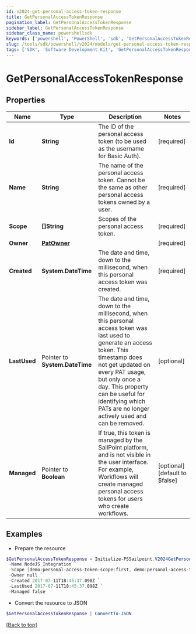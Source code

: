```yaml
---
id: v2024-get-personal-access-token-response
title: GetPersonalAccessTokenResponse
pagination_label: GetPersonalAccessTokenResponse
sidebar_label: GetPersonalAccessTokenResponse
sidebar_class_name: powershellsdk
keywords: ['powershell', 'PowerShell', 'sdk', 'GetPersonalAccessTokenResponse'] 
slug: /tools/sdk/powershell/v2024/models/get-personal-access-token-response
tags: ['SDK', 'Software Development Kit', 'GetPersonalAccessTokenResponse']
---
```



# GetPersonalAccessTokenResponse

## Properties

Name | Type | Description | Notes
------------ | ------------- | ------------- | -------------
**Id** |  **String** | The ID of the personal access token (to be used as the username for Basic Auth). | [required]
**Name** |  **String** | The name of the personal access token. Cannot be the same as other personal access tokens owned by a user. | [required]
**Scope** |  **[]String** | Scopes of the personal  access token. | [required]
**Owner** |  [**PatOwner**](pat-owner) |  | [required]
**Created** |  **System.DateTime** | The date and time, down to the millisecond, when this personal access token was created. | [required]
**LastUsed** |  Pointer to **System.DateTime** | The date and time, down to the millisecond, when this personal access token was last used to generate an access token. This timestamp does not get updated on every PAT usage, but only once a day. This property can be useful for identifying which PATs are no longer actively used and can be removed. | [optional] 
**Managed** |  Pointer to **Boolean** | If true, this token is managed by the SailPoint platform, and is not visible in the user interface. For example, Workflows will create managed personal access tokens for users who create workflows. | [optional] [default to $false]

## Examples

- Prepare the resource
```powershell
$GetPersonalAccessTokenResponse = Initialize-PSSailpoint.V2024GetPersonalAccessTokenResponse  -Id 86f1dc6fe8f54414950454cbb11278fa `
 -Name NodeJS Integration `
 -Scope [demo:personal-access-token-scope:first, demo:personal-access-token-scope:second] `
 -Owner null `
 -Created 2017-07-11T18:45:37.098Z `
 -LastUsed 2017-07-11T18:45:37.098Z `
 -Managed false
```

- Convert the resource to JSON
```powershell
$GetPersonalAccessTokenResponse | ConvertTo-JSON
```


[[Back to top]](#) 

